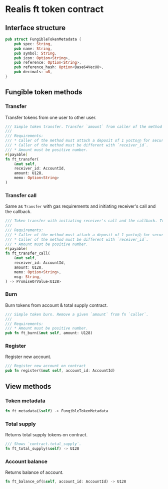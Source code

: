 # Realis ft token contract

## Interface structure

```rust
pub struct FungibleTokenMetadata {
    pub spec: String,
    pub name: String,
    pub symbol: String,
    pub icon: Option<String>,
    pub reference: Option<String>,
    pub reference_hash: Option<Base64VecU8>,
    pub decimals: u8,
}
```

## Fungible token methods

### Transfer
Transfer tokens from one user to other user. 

```rust
/// Simple token transfer. Transfer `amount` from caller of the method to `receiver_id`.
///
/// Requirements: 
/// * Caller of the method must attach a deposit of 1 yoctoⓃ for security purposes.
/// * Caller of the method must be different with `receiver_id`.
/// * Amount must be positive number.
#[payable]
fn ft_transfer(
    &mut self,
    receiver_id: AccountId, 
    amount: U128, 
    memo: Option<String>
)
```

### Transfer call

Same as `Transfer` with gas requirements and initiating receiver's call and the callback.

```rust
/// Token transfer with initiating receiver's call and the callback. Transfer `amount` from caller of the method to `receiver_id` with prepaired gas limitation.
///
/// Requirements:
/// * Caller of the method must attach a deposit of 1 yoctoⓃ for security purposes.
/// * Caller of the method must be different with `receiver_id`.
/// * Amount must be positive number.
#[payable]
fn ft_transfer_call(
    &mut self,
    receiver_id: AccountId,
    amount: U128,
    memo: Option<String>,
    msg: String,
) -> PromiseOrValue<U128>
```

### Burn

Burn tokens from account & total supply contract.

```rust
/// Simple token burn. Remove a given `amount` from fn `caller`.
///
/// Requirements: 
/// * Amount must be positive number.
pub fn ft_burn(&mut self, amount: U128)
```

### Register 

Register new account. 

```rust 
/// Register new account on contract
pub fn register(&mut self, account_id: AccountId)
```

## View methods

### Token metadata

```rust
fn ft_metadata(&self) -> FungibleTokenMetadata
```

### Total supply

Returns total supply tokens on contract.

```rust
/// Shows `contract.total_supply`. 
fn ft_total_supply(&self) -> U128
```

### Account balance

Returns balance of account.

```rust
fn ft_balance_of(&self, account_id: AccountId) -> U128
```
